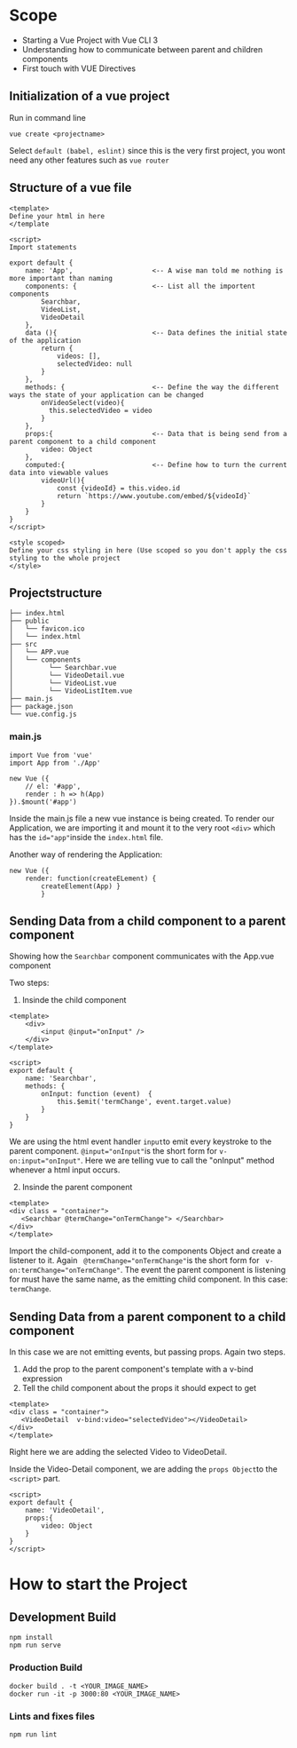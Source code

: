 # Scope
- Starting a Vue Project with Vue CLI 3
- Understanding how to communicate between parent and children components
- First touch with VUE Directives

## Initialization of a vue project
Run in command line
```
vue create <projectname>
```
Select ` default (babel, eslint) ` since this is the very first project, you wont need any other features such as `vue router`

## Structure of a vue file

```
<template>
Define your html in here
</template

<script>
Import statements

export default {
    name: 'App',                    <-- A wise man told me nothing is more important than naming
    components: {                   <-- List all the importent components
        Searchbar,
        VideoList,
        VideoDetail
    },
    data (){                        <-- Data defines the initial state of the application 
        return {
            videos: [],
            selectedVideo: null
        }
    },
    methods: {                      <-- Define the way the different ways the state of your application can be changed
        onVideoSelect(video){
          this.selectedVideo = video
        }
    },
    props:{                         <-- Data that is being send from a parent component to a child component
        video: Object
    },
    computed:{                      <-- Define how to turn the current data into viewable values
        videoUrl(){
            const {videoId} = this.video.id
            return `https://www.youtube.com/embed/${videoId}`
        }
    }
}
</script>

<style scoped>
Define your css styling in here (Use scoped so you don't apply the css styling to the whole project
</style>
```

## Projectstructure

```
├── index.html
├── public
│   └── favicon.ico
│   └── index.html
├── src
│   └── APP.vue
│   └── components
│         └── Searchbar.vue
│         └── VideoDetail.vue
│         └── VideoList.vue
│         └── VideoListItem.vue
├── main.js
├── package.json
└── vue.config.js
```
### main.js
```
import Vue from 'vue'
import App from './App'

new Vue ({
    // el: '#app',
    render : h => h(App)
}).$mount('#app')
```
Inside the main.js file a new vue instance is being created. To render our Application, we are importing it and mount it to the very root `<div>` which has the `id="app"`inside the `index.html` file.

Another way of rendering the Application:
```
new Vue ({
    render: function(createELement) {
        createElement(App) }
        }
```

## Sending Data from a child component to a parent component

Showing how the `Searchbar` component communicates with the App.vue component

Two steps:

1. Insinde the child component
```
<template>
    <div>
        <input @input="onInput" />
    </div>
</template>

<script>
export default {
    name: 'Searchbar',
    methods: {
        onInput: function (event)  {
            this.$emit('termChange', event.target.value)
        }    
    }
}
```
We are using the html event handler `input`to emit every keystroke to the parent component.
`@input="onInput"`is the short form for `v-on:input="onInput"`. Here we are telling vue to call the "onInput" method whenever a html input occurs.

2. Insinde the parent component
```
<template>
<div class = "container">
   <Searchbar @termChange="onTermChange"> </Searchbar>
</div>
</template>
```
Import the child-component, add it to the components Object and create a listener to it. Again ` @termChange="onTermChange"`is the short form for ` v-on:termChange="onTermChange"`. The event the parent component is listening for must have the same name, as the emitting child component. In this case: `termChange`. 

## Sending Data from a parent component to a child component

In this case we are not emitting events, but passing props.
Again two steps.

1. Add the prop to the parent component's template with a v-bind expression
2. Tell the child component about the props it should expect to get
```
<template>
<div class = "container">
   <VideoDetail  v-bind:video="selectedVideo"></VideoDetail>
</div>
</template>
```
Right here we are adding the selected Video to VideoDetail.

Inside the Video-Detail component, we are adding the `props Object`to the `<script>` part.
```
<script>
export default {
    name: 'VideoDetail',
    props:{
        video: Object
    }
}
</script>

```
# How to start the Project

## Development Build
```
npm install
npm run serve
```

### Production Build
```
docker build . -t <YOUR_IMAGE_NAME>
docker run -it -p 3000:80 <YOUR_IMAGE_NAME>
```



### Lints and fixes files
```
npm run lint
```

